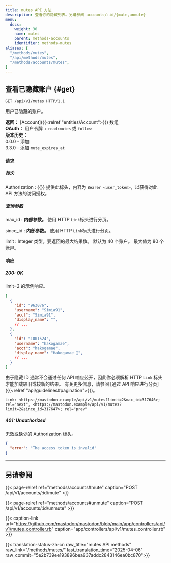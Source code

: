 ```yaml
---
title: mutes API 方法
description: 查看你的隐藏列表。另请参阅 accounts/:id/{mute,unmute}
menu:
  docs:
    weight: 30
    name: mutes
    parent: methods-accounts
    identifier: methods-mutes
aliases: [
  "/methods/mutes",
  "/api/methods/mutes",
  "/methods/accounts/mutes",
]
---
```


<style>
#TableOfContents ul ul ul {display: none}
</style>

## 查看已隐藏账户 {#get}

```http
GET /api/v1/mutes HTTP/1.1
```

用户已隐藏的账户。

**返回：** [Account]({{<relref "entities/Account">}}) 数组\
**OAuth：** 用户令牌 + `read:mutes` 或 `follow`\
**版本历史：**\
0.0.0 - 添加\
3.3.0 - 添加 `mute_expires_at`

#### 请求
##### 标头

Authorization
: {{<required>}} 提供此标头，内容为 `Bearer <user_token>`，以获得对此 API 方法的访问授权。

##### 查询参数

max_id
: **内部参数。** 使用 HTTP `Link`标头进行分页。

since_id
: **内部参数。** 使用 HTTP `Link`标头进行分页。

limit
: Integer 类型。要返回的最大结果数。 默认为 40 个账户。 最大值为 80 个账户。

#### 响应
##### 200: OK

limit=2 的示例响应。

```json
[
  {
    "id": "963076",
    "username": "Simia91",
    "acct": "Simia91",
    "display_name": "",
    // ...
  },
  {
    "id": "1001524",
    "username": "hakogamae",
    "acct": "hakogamae",
    "display_name": "Hakogamae 🔞",
    // ...
  }
]
```

由于隐藏 ID 通常不会通过任何 API 响应公开，因此你必须解析 HTTP `Link` 标头才能加载较旧或较新的结果。 有关更多信息，请参阅 [通过 API 响应进行分页]({{<relref "api/guidelines#pagination">}})。

```http
Link: <https://mastodon.example/api/v1/mutes?limit=2&max_id=317646>; rel="next", <https://mastodon.example/api/v1/mutes?limit=2&since_id=317647>; rel="prev"
```

##### 401: Unauthorized

无效或缺少的 Authorization 标头。

```json
{
  "error": "The access token is invalid"
}
```

---

## 另请参阅

{{< page-relref ref="methods/accounts#mute" caption="POST /api/v1/accounts/:id/mute" >}}

{{< page-relref ref="methods/accounts#unmute" caption="POST /api/v1/accounts/:id/unmute" >}}

{{< caption-link url="https://github.com/mastodon/mastodon/blob/main/app/controllers/api/v1/mutes_controller.rb" caption="app/controllers/api/v1/mutes_controller.rb" >}}

{{< translation-status-zh-cn raw_title="mutes API methods" raw_link="/methods/mutes/" last_translation_time="2025-04-06" raw_commit="5e2b739ee193896bea937addc2843146ea0bc870">}}
